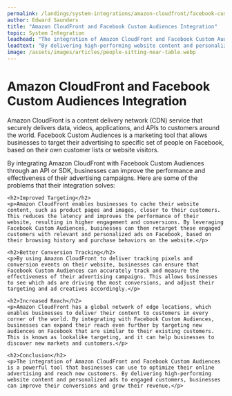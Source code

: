 ```yaml
---
permalink: /landings/system-integrations/amazon-cloudfront/facebook-custom-audiences
author: Edward Saunders
title: "Amazon CloudFront and Facebook Custom Audiences Integration"
topic: System Integration
leadhead: "The integration of Amazon CloudFront and Facebook Custom Audiences is a powerful tool that businesses can use to optimize their online advertising and reach new customers"
leadtext: "By delivering high-performing website content and personalized ads to engaged customers, businesses can improve their conversions and grow their revenue."
image: /assets/images/articles/people-sitting-near-table.webp
---
```

<div class="arttext">	<h1>Amazon CloudFront and Facebook Custom Audiences Integration</h1>
	<p>Amazon CloudFront is a content delivery network (CDN) service that securely delivers data, videos, applications, and APIs to customers around the world. Facebook Custom Audiences is a marketing tool that allows businesses to target their advertising to specific set of people on Facebook, based on their own customer lists or website visitors.</p>
	<p>By integrating Amazon CloudFront with Facebook Custom Audiences through an API or SDK, businesses can improve the performance and effectiveness of their advertising campaigns. Here are some of the problems that their integration solves:</p>

	<h2>Improved Targeting</h2>
	<p>Amazon CloudFront enables businesses to cache their website content, such as product pages and images, closer to their customers. This reduces the latency and improves the performance of their website, resulting in higher engagement and conversions. By leveraging Facebook Custom Audiences, businesses can then retarget these engaged customers with relevant and personalized ads on Facebook, based on their browsing history and purchase behaviors on the website.</p>

	<h2>Better Conversion Tracking</h2>
	<p>By using Amazon CloudFront to deliver tracking pixels and conversion events on their website, businesses can ensure that Facebook Custom Audiences can accurately track and measure the effectiveness of their advertising campaigns. This allows businesses to see which ads are driving the most conversions, and adjust their targeting and ad creatives accordingly.</p>

	<h2>Increased Reach</h2>
	<p>Amazon CloudFront has a global network of edge locations, which enables businesses to deliver their content to customers in every corner of the world. By integrating with Facebook Custom Audiences, businesses can expand their reach even further by targeting new audiences on Facebook that are similar to their existing customers. This is known as lookalike targeting, and it can help businesses to discover new markets and customers.</p>

	<h2>Conclusion</h2>
	<p>The integration of Amazon CloudFront and Facebook Custom Audiences is a powerful tool that businesses can use to optimize their online advertising and reach new customers. By delivering high-performing website content and personalized ads to engaged customers, businesses can improve their conversions and grow their revenue.</p>
</div>